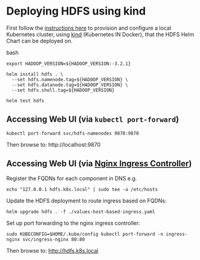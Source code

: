 # Deploying HDFS using kind

First follow the [instructions here](../../kind-deployment.md) to provision and configure a local Kubernetes cluster, using [kind](https://kind.sigs.k8s.io/) (Kubernetes IN Docker), that the HDFS Helm Chart can be deployed on.

bash
```
export HADOOP_VERSION=${HADOOP_VERSION:-3.2.1}

helm install hdfs . \
  --set hdfs.namenode.tag=${HADOOP_VERSION} \
  --set hdfs.datanode.tag=${HADOOP_VERSION} \
  --set hdfs.shell.tag=${HADOOP_VERSION}

helm test hdfs
```


## Accessing Web UI (via `kubectl port-forward`)

```
kubectl port-forward svc/hdfs-namenodes 9870:9870
```

Then browse to: http://localhost:9870


## Accessing Web UI (via [Nginx Ingress Controller](https://github.com/kubernetes/ingress-nginx))

Register the FQDNs for each component in DNS e.g.
```
echo "127.0.0.1 hdfs.k8s.local" | sudo tee -a /etc/hosts
```

Update the HDFS deployment to route ingress based on FQDNs:
```
helm upgrade hdfs . -f ./values-host-based-ingress.yaml
```

Set up port forwarding to the nginx ingress controller:
```
sudo KUBECONFIG=$HOME/.kube/config kubectl port-forward -n ingress-nginx svc/ingress-nginx 80:80
```

Then browse to: http://hdfs.k8s.local
